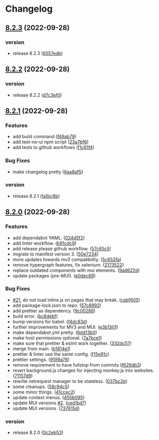# Changelog

## [8.2.3](https://github.com/svrnm/DemoMonkey/compare/v8.2.2...v8.2.3) (2022-09-28)


### version

* release 8.2.3 ([6557edb](https://github.com/svrnm/DemoMonkey/commit/6557edbd6eca9d2e6eec862c8e435c31ca070955))

## [8.2.2](https://github.com/svrnm/DemoMonkey/compare/v8.2.1...v8.2.2) (2022-09-28)

### version

- release 8.2.2 ([d7c3ef0](https://github.com/svrnm/DemoMonkey/commit/d7c3ef085486a634e60a155a066e384945bbcae9))

## [8.2.1](https://github.com/svrnm/DemoMonkey/compare/v8.2.0...v8.2.1) (2022-09-28)

### Features

- add build command ([f48ab79](https://github.com/svrnm/DemoMonkey/commit/f48ab79f932834f176034cd1c53f031bd32b3d42))
- add test-no-ui npm script ([23a7bf6](https://github.com/svrnm/DemoMonkey/commit/23a7bf616cd354c2039e97ab8230c7c35a75a1dc))
- add tests to github workflows ([f1c61f4](https://github.com/svrnm/DemoMonkey/commit/f1c61f4c99f4cb82f79eb9cdc1811d6a571b1611))

### Bug Fixes

- make changelog pretty ([6aa8af5](https://github.com/svrnm/DemoMonkey/commit/6aa8af50b9e40478612c8cb6eb3c0b9f30f6ef05))

### version

- release 8.2.1 ([fa1bc8b](https://github.com/svrnm/DemoMonkey/commit/fa1bc8b9adcfcd6db6cd452aaa80851793eefd0c))

## [8.2.0](https://github.com/svrnm/DemoMonkey/compare/v8.0.1...v8.2.0) (2022-09-28)

### Features

- add dependabot YAML. ([024d5f2](https://github.com/svrnm/DemoMonkey/commit/024d5f2645ca1bc12501c20ad2fc0293cd850fc4))
- add linter workflow. ([b91cdc9](https://github.com/svrnm/DemoMonkey/commit/b91cdc993da2ac93dedf787d2254544701bd6759))
- add release please github workflow. ([57c65c5](https://github.com/svrnm/DemoMonkey/commit/57c65c50392d07508c73dec4403a2b819f3ca4ac))
- migrate to manifest version 3. ([50e7234](https://github.com/svrnm/DemoMonkey/commit/50e723441aa7caa728b30278c5a09802ce77835b))
- more updates towards mv3 compatibility. ([5c652fa](https://github.com/svrnm/DemoMonkey/commit/5c652fac8dffb9a0c5c83fdf94da87b0b47f9a3f))
- remove hypergraph features, fix selenium. ([2173522](https://github.com/svrnm/DemoMonkey/commit/2173522c3a1f6ed7378dd71c095d7d5785430c44))
- replace outdated components with mui elements. ([9ad622d](https://github.com/svrnm/DemoMonkey/commit/9ad622dcd09a9035a353ec9f2e2462cb1c28c08a))
- update packages (pre-MUI). ([e0dec89](https://github.com/svrnm/DemoMonkey/commit/e0dec89a12dfc2e7c9e20c4c89fe4a491888ebd8))

### Bug Fixes

- [#21](https://github.com/svrnm/DemoMonkey/issues/21), do not load inline.js on pages that may break. ([cabf605](https://github.com/svrnm/DemoMonkey/commit/cabf605e62c3685c3111be4ac7db6ce7ed65ea23))
- add package-lock.json to repo. ([57c8992](https://github.com/svrnm/DemoMonkey/commit/57c899259abc580e2df283c59b9d40ddb8ef04f7))
- add prettier as dependency. ([9c00288](https://github.com/svrnm/DemoMonkey/commit/9c0028829a71a18dee8c20f7310f307d54c1118e))
- build error. ([bc8debf](https://github.com/svrnm/DemoMonkey/commit/bc8debf05b4c8749eb406f661237cbcddfb1304d))
- bump versions for babel. ([f4dc83d](https://github.com/svrnm/DemoMonkey/commit/f4dc83d515acf8237571608467666a9f84e3453d))
- further improvements for MV3 and MUI. ([e3b1301](https://github.com/svrnm/DemoMonkey/commit/e3b1301dcbd6bc313705fefdbd955f4b67cbf1a2))
- make dependabot.yml pretty. ([6dd13b0](https://github.com/svrnm/DemoMonkey/commit/6dd13b06accc6df3b038f52678b2c52805c4f297))
- make host permissions optional. ([7a7bce1](https://github.com/svrnm/DemoMonkey/commit/7a7bce19e95b67dde4c11e3527f5ff60fe043f0e))
- make sure that prettier & eslint work together. ([332dc57](https://github.com/svrnm/DemoMonkey/commit/332dc578f60a2dc5b982f36faea7f287265e48c6))
- merge from main. ([b1814e1](https://github.com/svrnm/DemoMonkey/commit/b1814e15b88e1b1c37667f65709fd9cb53fe4441))
- prettier & linter use the same config. ([f15e91c](https://github.com/svrnm/DemoMonkey/commit/f15e91c9d42e960156226c7b1f8a6e6aa891be0b))
- prettier settings. ([9199a78](https://github.com/svrnm/DemoMonkey/commit/9199a7818573074132a15451a863d9ebd8c50bc1))
- remove requirement to have fullstop from commits ([f626db3](https://github.com/svrnm/DemoMonkey/commit/f626db33422a525f3eb526efab636d2fbb7483f4))
- revert background.js changes for injecting monkey.js into websites. ([71157d9](https://github.com/svrnm/DemoMonkey/commit/71157d9711fa2e0b6cf01ba44abedf9d81f1ddb5))
- rewrite netrequest manager to be stateless. ([037bc2e](https://github.com/svrnm/DemoMonkey/commit/037bc2eccb6b2198493541d6ce992542136a6552))
- some cleanups. ([58c94c5](https://github.com/svrnm/DemoMonkey/commit/58c94c56c2e10c4644e5b9df981169fbebd64671))
- some minor things. ([41ccec2](https://github.com/svrnm/DemoMonkey/commit/41ccec218ab3f7958bcbaed5259a409b1f43642a))
- update context menus. ([455b095](https://github.com/svrnm/DemoMonkey/commit/455b09566ae98f333fc82982c3cac8510d76ef35))
- update MUI versions [#2](https://github.com/svrnm/DemoMonkey/issues/2). ([ced1bd7](https://github.com/svrnm/DemoMonkey/commit/ced1bd7bf5bc622a3e69030974a3d3891cd5ad4a))
- update MUI versions. ([737615d](https://github.com/svrnm/DemoMonkey/commit/737615d3b61d342e33df8c9ecb8577de1ad43346))

### version

- release 8.2.0 ([0c2eb53](https://github.com/svrnm/DemoMonkey/commit/0c2eb53144d5c2d0b7d05cedb47de6f7c80f58b8))
